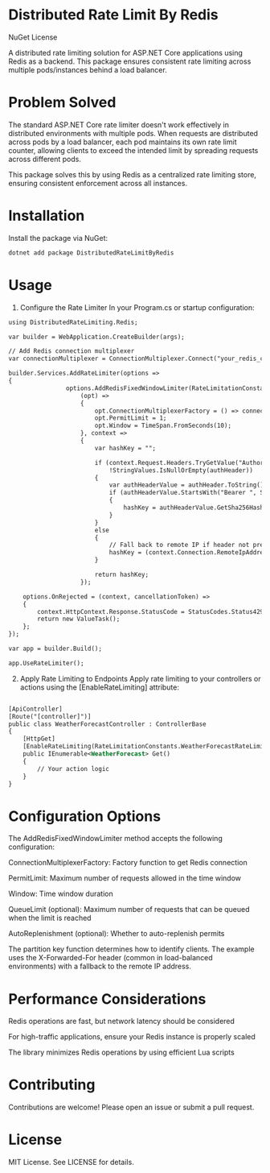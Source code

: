 # Distributed Rate Limit By Redis
NuGet
License

A distributed rate limiting solution for ASP.NET Core applications using Redis as a backend. This package ensures consistent rate limiting across multiple pods/instances behind a load balancer.

# Problem Solved
The standard ASP.NET Core rate limiter doesn't work effectively in distributed environments with multiple pods. When requests are distributed across pods by a load balancer, each pod maintains its own rate limit counter, allowing clients to exceed the intended limit by spreading requests across different pods.

This package solves this by using Redis as a centralized rate limiting store, ensuring consistent enforcement across all instances.

# Installation
Install the package via NuGet:

```xml
dotnet add package DistributedRateLimitByRedis
```


# Usage
1. Configure the Rate Limiter
In your Program.cs or startup configuration:


```xml
using DistributedRateLimiting.Redis;

var builder = WebApplication.CreateBuilder(args);

// Add Redis connection multiplexer
var connectionMultiplexer = ConnectionMultiplexer.Connect("your_redis_connection_string");

builder.Services.AddRateLimiter(options =>
{
                options.AddRedisFixedWindowLimiter(RateLimitationConstants.WeatherForecastRateLimit,
                    (opt) =>
                    {
                        opt.ConnectionMultiplexerFactory = () => connectionMultiplexer;
                        opt.PermitLimit = 1;
                        opt.Window = TimeSpan.FromSeconds(10);
                    }, context =>
                    {
                        var hashKey = "";

                        if (context.Request.Headers.TryGetValue("Authorization", out var authHeader) &&
                            !StringValues.IsNullOrEmpty(authHeader))
                        {
                            var authHeaderValue = authHeader.ToString();
                            if (authHeaderValue.StartsWith("Bearer ", StringComparison.OrdinalIgnoreCase))
                            {
                                hashKey = authHeaderValue.GetSha256Hash();
                            }
                        }
                        else
                        {
                            // Fall back to remote IP if header not present
                            hashKey = (context.Connection.RemoteIpAddress?.ToString() ?? "unknown").GetSha256Hash();
                        }

                        return hashKey;
                    });

    options.OnRejected = (context, cancellationToken) =>
    {
        context.HttpContext.Response.StatusCode = StatusCodes.Status429TooManyRequests;
        return new ValueTask();
    };
});

var app = builder.Build();

app.UseRateLimiter();
```

2. Apply Rate Limiting to Endpoints
Apply rate limiting to your controllers or actions using the [EnableRateLimiting] attribute:

```xml

[ApiController]
[Route("[controller]")]
public class WeatherForecastController : ControllerBase
{
    [HttpGet]
    [EnableRateLimiting(RateLimitationConstants.WeatherForecastRateLimit)]
    public IEnumerable<WeatherForecast> Get()
    {
        // Your action logic
    }
}
```

# Configuration Options
The AddRedisFixedWindowLimiter method accepts the following configuration:

ConnectionMultiplexerFactory: Factory function to get Redis connection

PermitLimit: Maximum number of requests allowed in the time window

Window: Time window duration

QueueLimit (optional): Maximum number of requests that can be queued when the limit is reached

AutoReplenishment (optional): Whether to auto-replenish permits

The partition key function determines how to identify clients. The example uses the X-Forwarded-For header (common in load-balanced environments) with a fallback to the remote IP address.


# Performance Considerations
Redis operations are fast, but network latency should be considered

For high-traffic applications, ensure your Redis instance is properly scaled

The library minimizes Redis operations by using efficient Lua scripts

# Contributing
Contributions are welcome! Please open an issue or submit a pull request.

# License
MIT License. See LICENSE for details.
